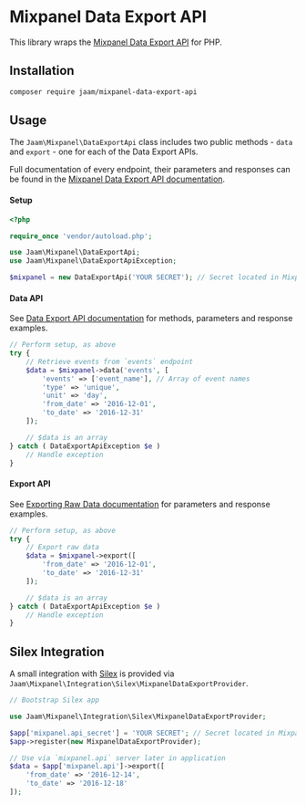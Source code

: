 # Mixpanel Data Export API
This library wraps the [Mixpanel Data Export API](https://mixpanel.com/help/reference/data-export-api) for PHP.

## Installation
```bash
composer require jaam/mixpanel-data-export-api
```

## Usage
The `Jaam\Mixpanel\DataExportApi` class includes two public methods - `data` and `export` - one for each of the Data Export APIs.

Full documentation of every endpoint, their parameters and responses can be found in the [Mixpanel Data Export API documentation](https://mixpanel.com/help/reference/data-export-api).

#### Setup
```php
<?php

require_once 'vendor/autoload.php';

use Jaam\Mixpanel\DataExportApi;
use Jaam\Mixpanel\DataExportApiException;

$mixpanel = new DataExportApi('YOUR SECRET'); // Secret located in Mixpanel project settings
```

#### Data API
See [Data Export API documentation](https://mixpanel.com/help/reference/data-export-api) for methods, parameters and response examples.

```php
// Perform setup, as above
try {
    // Retrieve events from `events` endpoint
    $data = $mixpanel->data('events', [
        'events' => ['event_name'], // Array of event names
        'type' => 'unique',
        'unit' => 'day',
        'from_date' => '2016-12-01',
        'to_date' => '2016-12-31'
    ]);

    // $data is an array
} catch ( DataExportApiException $e )
    // Handle exception
}
```

#### Export API
See [Exporting Raw Data documentation](https://mixpanel.com/help/reference/exporting-raw-data) for parameters and response examples.

```php
// Perform setup, as above
try {
    // Export raw data
    $data = $mixpanel->export([
        'from_date' => '2016-12-01',
        'to_date' => '2016-12-31'
    ]);

    // $data is an array
} catch ( DataExportApiException $e )
    // Handle exception
}
```

## Silex Integration
A small integration with [Silex](http://silex.sensiolabs.org/) is provided via `Jaam\Mixpanel\Integration\Silex\MixpanelDataExportProvider`.

```php
// Bootstrap Silex app

use Jaam\Mixpanel\Integration\Silex\MixpanelDataExportProvider;

$app['mixpanel.api_secret'] = 'YOUR SECRET'; // Secret located in Mixpanel project settings
$app->register(new MixpanelDataExportProvider);

// Use via `mixpanel.api` server later in application
$data = $app['mixpanel.api']->export([
    'from_date' => '2016-12-14',
    'to_date' => '2016-12-18'
]);
```